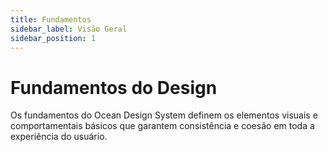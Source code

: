 ```yaml
---
title: Fundamentos
sidebar_label: Visão Geral
sidebar_position: 1
---
```


# Fundamentos do Design

Os fundamentos do Ocean Design System definem os elementos visuais e comportamentais básicos que garantem consistência e coesão em toda a experiência do usuário.
